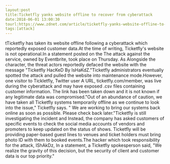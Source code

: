```yaml
---
layout:post
title:Ticketfly yanks website offline to recover from cyberattack
date:2018-06-01 13:00:30
tourl:https://www.zdnet.com/article/ticketfly-yanks-website-offline-to-recover-from-cyberattack/
tags:[attack]
---
```

tTicketfly has taken its website offline following a cyberattack which reportedly exposed customer data.At the time of writing, Ticketfly's website is not operational.In a statement posted on the The attack against the service, owned by Eventbrite, took place on Thursday. As Alongside the character, the threat actors reportedly defaced the website with the message "Ticketfly HacKeD By IsHaKdZ."Ticketfly administrators eventually spotted the attack and pulled the website into maintenance mode.However, one visitor to Tickletfly, Twitter user A URL, ticketfly.com/member, was live during the cyberattack and may have exposed .csv files containing customer information. The link has been taken down and it is not known if any legitimate data was compromised."Out of an abundance of caution, we have taken all Ticketfly systems temporarily offline as we continue to look into the issue," Ticketfly says. " We are working to bring our systems back online as soon as possible. Please check back later."Ticketfly is still investigating the incident and Instead, the company has asked customers of specific events to check the social media accounts of vendors and promoters to keep updated on the status of shows. Ticketfly will be providing paper-based guest lines to venues and ticket holders must bring photo ID with them to booked events.The hacker which took responsibility for the attack, IShAkDz, In a statement, a Ticketfly spokesperson said, "We realize the gravity of this decision, but the security of client and customer data is our top priority."